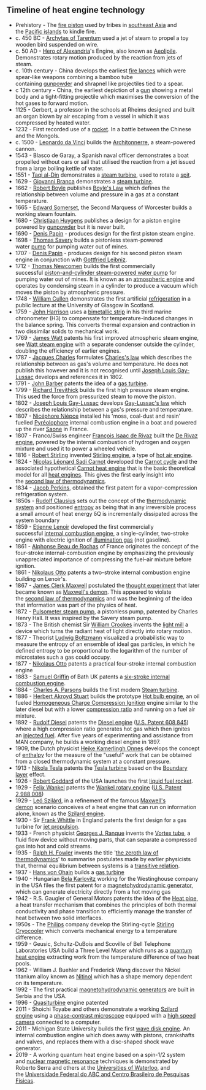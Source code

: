 
<h2 id="Timeline of heat engine technology"> Timeline of heat engine technology</h2>
<ul>
<li>Prehistory - The&nbsp;<a href="https://en.wikipedia.org/wiki/Fire_piston" target="_blank" rel="nofollow noopener">fire piston</a>&nbsp;used by tribes in&nbsp;<a href="https://en.wikipedia.org/wiki/Southeast_Asia" target="_blank" rel="nofollow noopener">southeast Asia</a>&nbsp;and the&nbsp;<a href="https://en.wikipedia.org/wiki/Pacific_islands" target="_blank" rel="nofollow noopener">Pacific islands</a>&nbsp;to kindle fire.</li>
<li>c. 450 BC -&nbsp;<a href="https://en.wikipedia.org/wiki/Archytas" target="_blank" rel="nofollow noopener">Archytas of Tarentum</a>&nbsp;used a jet of steam to propel a toy wooden bird suspended on wire.</li>
<li>c. 50 AD -&nbsp;<a href="https://en.wikipedia.org/wiki/Hero_of_Alexandria" target="_blank" rel="nofollow noopener">Hero of Alexandria</a>'s Engine, also known as&nbsp;<a href="https://en.wikipedia.org/wiki/Aeolipile" target="_blank" rel="nofollow noopener">Aeolipile</a>. Demonstrates rotary motion produced by the reaction from jets of steam.</li>
<li>c. 10th century - China develops the earliest&nbsp;<a href="https://en.wikipedia.org/wiki/Fire_lance" target="_blank" rel="nofollow noopener">fire lances</a>&nbsp;which were spear-like weapons combining a bamboo tube containing&nbsp;<a href="https://en.wikipedia.org/wiki/Gunpowder" target="_blank" rel="nofollow noopener">gunpowder</a>&nbsp;and shrapnel like projectiles tied to a spear.</li>
<li>c 12th century - China, the earliest depiction of a&nbsp;<a href="https://en.wikipedia.org/wiki/History_of_the_firearm" target="_blank" rel="nofollow noopener">gun</a>&nbsp;showing a metal body and a tight-fitting projectile which maximises the conversion of the hot gases to forward motion.</li>
<li>1125 - Gerbert, a professor in the schools at Rheims designed and built an organ blown by air escaping from a vessel in which it was compressed by heated water.</li>
<li>1232 - First recorded use of a&nbsp;<a href="https://en.wikipedia.org/wiki/Rocket" target="_blank" rel="nofollow noopener">rocket</a>. In a battle between the Chinese and the Mongols.</li>
<li>c. 1500 -&nbsp;<a href="https://en.wikipedia.org/wiki/Leonardo_da_Vinci" target="_blank" rel="nofollow noopener">Leonardo da Vinci</a>&nbsp;builds the&nbsp;<a href="https://en.wikipedia.org/wiki/Architonnerre" target="_blank" rel="nofollow noopener">Architonnerre</a>, a steam-powered cannon.</li>
<li>1543 - Blasco de Garay, a Spanish naval officer demonstrates a boat propelled without oars or sail that utilised the reaction from a jet issued from a large boiling kettle of water.</li>
<li>1551 -&nbsp;<a href="https://en.wikipedia.org/wiki/Taqi_al-Din_Muhammad_ibn_Ma%27ruf" target="_blank" rel="nofollow noopener">Taqi al-Din</a>&nbsp;demonstrates a&nbsp;<a href="https://en.wikipedia.org/wiki/Steam_turbine" target="_blank" rel="nofollow noopener">steam turbine</a>, used to rotate a&nbsp;<a href="https://en.wikipedia.org/wiki/Rotisserie" target="_blank" rel="nofollow noopener">spit</a>.</li>
<li>1629 -&nbsp;<a href="https://en.wikipedia.org/wiki/Giovanni_Branca" target="_blank" rel="nofollow noopener">Giovanni Branca</a>&nbsp;demonstrates a&nbsp;<a href="https://en.wikipedia.org/wiki/Steam_turbine" target="_blank" rel="nofollow noopener">steam turbine</a>.</li>
<li>1662 -&nbsp;<a href="https://en.wikipedia.org/wiki/Robert_Boyle" target="_blank" rel="nofollow noopener">Robert Boyle</a>&nbsp;publishes&nbsp;<a href="https://en.wikipedia.org/wiki/Boyle%27s_Law" target="_blank" rel="nofollow noopener">Boyle's Law</a>&nbsp;which defines the relationship between volume and pressure in a gas at a constant temperature.&nbsp;</li>
<li>1665 -&nbsp;<a href="https://en.wikipedia.org/wiki/Edward_Somerset,_2nd_Marquess_of_Worcester" target="_blank" rel="nofollow noopener">Edward Somerset</a>, the Second Marquess of Worcester builds a working steam fountain.</li>
<li>1680 -&nbsp;<a href="https://en.wikipedia.org/wiki/Christiaan_Huygens" target="_blank" rel="nofollow noopener">Christiaan Huygens</a>&nbsp;publishes a design for a piston engine powered by&nbsp;<a href="https://en.wikipedia.org/wiki/Gunpowder" target="_blank" rel="nofollow noopener">gunpowder</a>&nbsp;but it is never built.</li>
<li>1690 -&nbsp;<a href="https://en.wikipedia.org/wiki/Denis_Papin" target="_blank" rel="nofollow noopener">Denis Papin</a>&nbsp;- produces design for the first piston steam engine.</li>
<li>1698 -&nbsp;<a href="https://en.wikipedia.org/wiki/Thomas_Savery" target="_blank" rel="nofollow noopener">Thomas Savery</a>&nbsp;builds a pistonless steam-powered water&nbsp;<a href="https://en.wikipedia.org/wiki/Pump" target="_blank" rel="nofollow noopener">pump</a>&nbsp;for pumping water out of mines.</li>
<li>1707 -&nbsp;<a href="https://en.wikipedia.org/wiki/Denis_Papin" target="_blank" rel="nofollow noopener">Denis Papin</a>&nbsp;- produces design for his second piston steam engine in conjunction with&nbsp;<a href="https://en.wikipedia.org/wiki/Gottfried_Leibniz" target="_blank" rel="nofollow noopener">Gottfried Leibniz</a>.</li>
<li>1712 -&nbsp;<a href="https://en.wikipedia.org/wiki/Thomas_Newcomen" target="_blank" rel="nofollow noopener">Thomas Newcomen</a>&nbsp;builds the first commercially successful&nbsp;<a href="https://en.wikipedia.org/wiki/Newcomen_steam_engine" target="_blank" rel="nofollow noopener">piston-and-cylinder steam-powered water pump</a>&nbsp;for pumping water out of mines. It is known as an&nbsp;<a href="https://en.wikipedia.org/wiki/Atmospheric_engine" target="_blank" rel="nofollow noopener">atmospheric engine</a>&nbsp;and operates by condensing steam in a cylinder to produce a vacuum which moves the piston by atmospheric pressure.</li>
<li>1748 -&nbsp;<a href="https://en.wikipedia.org/wiki/William_Cullen" target="_blank" rel="nofollow noopener">William Cullen</a>&nbsp;demonstrates the first artificial&nbsp;<a href="https://en.wikipedia.org/wiki/Refrigeration" target="_blank" rel="nofollow noopener">refrigeration</a>&nbsp;in a public lecture at the University of Glasgow in Scotland.</li>
<li>1759 -&nbsp;<a href="https://en.wikipedia.org/wiki/John_Harrison" target="_blank" rel="nofollow noopener">John Harrison</a>&nbsp;uses a&nbsp;<a href="https://en.wikipedia.org/wiki/Bimetallic_strip" target="_blank" rel="nofollow noopener">bimetallic strip</a>&nbsp;in his third marine chronometer (H3) to compensate for temperature-induced changes in the balance spring. This converts thermal expansion and contraction in two dissimilar solids to mechanical work.</li>
<li>1769 -&nbsp;<a href="https://en.wikipedia.org/wiki/James_Watt" target="_blank" rel="nofollow noopener">James Watt</a>&nbsp;patents his first improved atmospheric steam engine, see&nbsp;<a href="https://en.wikipedia.org/wiki/Watt_steam_engine" target="_blank" rel="nofollow noopener">Watt steam engine</a>&nbsp;with a separate condenser outside the cylinder, doubling the efficiency of earlier engines.</li>
<li>1787 -&nbsp;<a href="https://en.wikipedia.org/wiki/Jacques_Charles" target="_blank" rel="nofollow noopener">Jacques Charles</a>&nbsp;formulates&nbsp;<a href="https://en.wikipedia.org/wiki/Charles%27s_law" target="_blank" rel="nofollow noopener">Charles's law</a>&nbsp;which describes the relationship between as gas's volume and temperature. He does not publish this however and it is not recognised until&nbsp;<a href="https://en.wikipedia.org/wiki/Joseph_Louis_Gay-Lussac" target="_blank" rel="nofollow noopener">Joseph Louis Gay-Lussac</a>&nbsp;develops and references it in 1802.</li>
<li>1791 -&nbsp;<a href="https://en.wikipedia.org/wiki/John_Barber_(engineer)" target="_blank" rel="nofollow noopener">John Barber</a>&nbsp;patents the idea of a&nbsp;<a href="https://en.wikipedia.org/wiki/Gas_turbine" target="_blank" rel="nofollow noopener">gas turbine</a>.</li>
<li>1799 -&nbsp;<a href="https://en.wikipedia.org/wiki/Richard_Trevithick" target="_blank" rel="nofollow noopener">Richard Trevithick</a>&nbsp;builds the first high pressure steam engine. This used the force from pressurized steam to move the piston.</li>
<li>1802 -&nbsp;<a href="https://en.wikipedia.org/wiki/Joseph_Louis_Gay-Lussac" target="_blank" rel="nofollow noopener">Joseph Louis Gay-Lussac</a>&nbsp;develops&nbsp;<a href="https://en.wikipedia.org/wiki/Gay-Lussac%27s_law" target="_blank" rel="nofollow noopener">Gay-Lussac's law</a>&nbsp;which describes the relationship between a gas's pressure and temperature.</li>
<li>1807 -&nbsp;<a href="https://en.wikipedia.org/wiki/Nic%C3%A9phore_Ni%C3%A9pce" target="_blank" rel="nofollow noopener">Nic&eacute;phore Ni&eacute;pce</a>&nbsp;installed his 'moss, coal-dust and resin' fuelled&nbsp;<a href="https://en.wikipedia.org/wiki/Pyr%C3%A9olophore" target="_blank" rel="nofollow noopener">Pyr&eacute;olophore</a>&nbsp;internal combustion engine in a boat and powered up the river&nbsp;<a href="https://en.wikipedia.org/wiki/Saone" target="_blank" rel="nofollow noopener">Saone</a>&nbsp;in France.</li>
<li>1807 - Franco/Swiss engineer&nbsp;<a href="https://en.wikipedia.org/wiki/Fran%C3%A7ois_Isaac_de_Rivaz" target="_blank" rel="nofollow noopener">Fran&ccedil;ois Isaac de Rivaz</a>&nbsp;built the&nbsp;<a href="https://en.wikipedia.org/wiki/De_Rivaz_engine" target="_blank" rel="nofollow noopener">De Rivaz engine</a>, powered by the internal combustion of hydrogen and oxygen mixture and used it to power a wheeled vehicle.</li>
<li>1816 -&nbsp;<a href="https://en.wikipedia.org/wiki/Robert_Stirling" target="_blank" rel="nofollow noopener">Robert Stirling</a>&nbsp;invented&nbsp;<a href="https://en.wikipedia.org/wiki/Stirling_engine" target="_blank" rel="nofollow noopener">Stirling engine</a>, a type of&nbsp;<a href="https://en.wikipedia.org/wiki/Hot_air_engine" target="_blank" rel="nofollow noopener">hot air engine</a>.</li>
<li>1824 -&nbsp;<a href="https://en.wikipedia.org/wiki/Nicolas_L%C3%A9onard_Sadi_Carnot" target="_blank" rel="nofollow noopener">Nicolas L&eacute;onard Sadi Carnot</a>&nbsp;developed the&nbsp;<a href="https://en.wikipedia.org/wiki/Carnot_cycle" target="_blank" rel="nofollow noopener">Carnot cycle</a>&nbsp;and the associated hypothetical&nbsp;<a href="https://en.wikipedia.org/wiki/Carnot_heat_engine" target="_blank" rel="nofollow noopener">Carnot heat engine</a>&nbsp;that is the basic theoretical model for all&nbsp;<a href="https://en.wikipedia.org/wiki/Heat_engine" target="_blank" rel="nofollow noopener">heat engines</a>. This gives the first early insight into the&nbsp;<a href="https://en.wikipedia.org/wiki/Second_law_of_thermodynamics" target="_blank" rel="nofollow noopener">second law of thermodynamics</a>.</li>
<li>1834 -&nbsp;<a href="https://en.wikipedia.org/wiki/Jacob_Perkins" target="_blank" rel="nofollow noopener">Jacob Perkins</a>, obtained the first patent for a vapor-compression refrigeration system.</li>
<li>1850s -&nbsp;<a href="https://en.wikipedia.org/wiki/Rudolf_Clausius" target="_blank" rel="nofollow noopener">Rudolf Clausius</a>&nbsp;sets out the concept of the&nbsp;<a href="https://en.wikipedia.org/wiki/Thermodynamic_system" target="_blank" rel="nofollow noopener">thermodynamic system</a>&nbsp;and positioned&nbsp;<a href="https://en.wikipedia.org/wiki/Entropy" target="_blank" rel="nofollow noopener">entropy</a>&nbsp;as being that in any irreversible process a small amount of heat energy &delta;Q is incrementally dissipated across the system boundary</li>
<li>1859 -&nbsp;<a href="https://en.wikipedia.org/wiki/Etienne_Lenoir" target="_blank" rel="nofollow noopener">Etienne Lenoir</a>&nbsp;developed the first commercially successful&nbsp;<a href="https://en.wikipedia.org/wiki/Internal_combustion_engine" target="_blank" rel="nofollow noopener">internal combustion engine</a>, a single-cylinder, two-stroke engine with electric ignition of&nbsp;<a href="https://en.wikipedia.org/wiki/Gas_lighting" target="_blank" rel="nofollow noopener">illumination gas</a>&nbsp;(not gasoline).</li>
<li>1861 -&nbsp;<a href="https://en.wikipedia.org/wiki/Alphonse_Beau_de_Rochas" target="_blank" rel="nofollow noopener">Alphonse Beau de Rochas</a>&nbsp;of France originates the concept of the four-stroke internal-combustion engine by emphasizing the previously unappreciated importance of compressing the fuel&ndash;air mixture before ignition.</li>
<li>1861 -&nbsp;<a href="https://en.wikipedia.org/wiki/Nikolaus_Otto" target="_blank" rel="nofollow noopener">Nikolaus Otto</a>&nbsp;patents a two-stroke internal combustion engine building on Lenoir's.</li>
<li>1867 -&nbsp;<a href="https://en.wikipedia.org/wiki/James_Clerk_Maxwell" target="_blank" rel="nofollow noopener">James Clerk Maxwell</a>&nbsp;postulated the&nbsp;<a href="https://en.wikipedia.org/wiki/Thought_experiment" target="_blank" rel="nofollow noopener">thought experiment</a>&nbsp;that later became known as&nbsp;<a href="https://en.wikipedia.org/wiki/Maxwell%27s_demon" target="_blank" rel="nofollow noopener">Maxwell's demon</a>. This appeared to violate the&nbsp;<a href="https://en.wikipedia.org/wiki/Second_law_of_thermodynamics" target="_blank" rel="nofollow noopener">second law of thermodynamics</a>&nbsp;and was the beginning of the idea that information was part of the physics of heat.</li>
<li>1872 -&nbsp;<a href="https://en.wikipedia.org/wiki/Pulsometer_steam_pump" target="_blank" rel="nofollow noopener">Pulsometer steam pump</a>, a pistonless pump, patented by Charles Henry Hall. It was inspired by the Savery steam pump.</li>
<li>1873 - The British chemist Sir&nbsp;<a href="https://en.wikipedia.org/wiki/William_Crookes" target="_blank" rel="nofollow noopener">William Crookes</a>&nbsp;invents the&nbsp;<a href="https://en.wikipedia.org/wiki/Light_mill" target="_blank" rel="nofollow noopener">light mill</a>&nbsp;a device which turns the radiant heat of light directly into rotary motion.</li>
<li>1877 - Theorist&nbsp;<a href="https://en.wikipedia.org/wiki/Ludwig_Boltzmann" target="_blank" rel="nofollow noopener">Ludwig Boltzmann</a>&nbsp;visualized a probabilistic way to measure the entropy of an ensemble of ideal gas particles, in which he defined entropy to be proportional to the logarithm of the number of microstates such a gas could occupy.</li>
<li>1877 -&nbsp;<a href="https://en.wikipedia.org/wiki/Nikolaus_Otto" target="_blank" rel="nofollow noopener">Nikolaus Otto</a>&nbsp;patents a practical four-stroke internal combustion engine</li>
<li>1883 -&nbsp;<a href="https://en.wikipedia.org/wiki/Samuel_Griffin" target="_blank" rel="nofollow noopener">Samuel Griffin</a>&nbsp;of Bath UK patents a&nbsp;<a href="https://en.wikipedia.org/wiki/Six-stroke_engine" target="_blank" rel="nofollow noopener">six-stroke internal combustion engine</a>.</li>
<li>1884 -&nbsp;<a href="https://en.wikipedia.org/wiki/Charles_A._Parsons" target="_blank" rel="nofollow noopener">Charles A. Parsons</a>&nbsp;builds the first modern&nbsp;<a href="https://en.wikipedia.org/wiki/Steam_turbine" target="_blank" rel="nofollow noopener">Steam turbine</a>.</li>
<li>1886 -&nbsp;<a href="https://en.wikipedia.org/wiki/Herbert_Akroyd_Stuart" target="_blank" rel="nofollow noopener">Herbert Akroyd Stuart</a>&nbsp;builds the prototype&nbsp;<a href="https://en.wikipedia.org/wiki/Hot_bulb_engine" target="_blank" rel="nofollow noopener">Hot bulb engine</a>, an oil fueled&nbsp;<a href="https://en.wikipedia.org/wiki/Homogeneous_Charge_Compression_Ignition" target="_blank" rel="nofollow noopener">Homogeneous Charge Compression Ignition</a>&nbsp;engine similar to the later diesel but with a lower&nbsp;<a href="https://en.wikipedia.org/wiki/Compression_ratio" target="_blank" rel="nofollow noopener">compression ratio</a>&nbsp;and running on a fuel air mixture.</li>
<li>1892 -&nbsp;<a href="https://en.wikipedia.org/wiki/Rudolf_Diesel" target="_blank" rel="nofollow noopener">Rudolf Diesel</a>&nbsp;patents the&nbsp;<a href="https://en.wikipedia.org/wiki/Diesel_engine" target="_blank" rel="nofollow noopener">Diesel engine</a>&nbsp;(<a href="https://www.google.com/patents/US608845" target="_blank" rel="nofollow noopener">U.S. Patent 608,845</a>) where a high compression ratio generates hot gas which then ignites an&nbsp;<a href="https://en.wikipedia.org/wiki/Fuel_injection" target="_blank" rel="nofollow noopener">injected fuel</a>. After five years of experimenting and assistance from MAN company, he builds a working diesel engine in 1897.</li>
<li>1909, the Dutch physicist&nbsp;<a href="https://en.wikipedia.org/wiki/Heike_Kamerlingh_Onnes" target="_blank" rel="nofollow noopener">Heike Kamerlingh Onnes</a>&nbsp;develops the concept of&nbsp;<a href="https://en.wikipedia.org/wiki/Enthalpy" target="_blank" rel="nofollow noopener">enthalpy</a>&nbsp;for the measure of the "useful" work that can be obtained from a closed thermodynamic system at a constant pressure.</li>
<li>1913 -&nbsp;<a href="https://en.wikipedia.org/wiki/Nikola_Tesla" target="_blank" rel="nofollow noopener">Nikola Tesla</a>&nbsp;patents the&nbsp;<a href="https://en.wikipedia.org/wiki/Tesla_turbine" target="_blank" rel="nofollow noopener">Tesla turbine</a>&nbsp;based on the&nbsp;<a href="https://en.wikipedia.org/wiki/Boundary_layer" target="_blank" rel="nofollow noopener">Boundary layer</a>&nbsp;effect.</li>
<li>1926 -&nbsp;<a href="https://en.wikipedia.org/wiki/Robert_Goddard" target="_blank" rel="nofollow noopener">Robert Goddard</a>&nbsp;of the USA launches the first&nbsp;<a href="https://en.wikipedia.org/wiki/Liquid_fuel_rocket" target="_blank" rel="nofollow noopener">liquid fuel rocket</a>.</li>
<li>1929 -&nbsp;<a href="https://en.wikipedia.org/wiki/Felix_Wankel" target="_blank" rel="nofollow noopener">Felix Wankel</a>&nbsp;patents the&nbsp;<a href="https://en.wikipedia.org/wiki/Wankel_engine" target="_blank" rel="nofollow noopener">Wankel rotary engine</a>&nbsp;(<a href="https://www.google.com/patents/US2988008" target="_blank" rel="nofollow noopener">U.S. Patent 2,988,008</a>)</li>
<li>1929 -&nbsp;<a href="https://en.wikipedia.org/wiki/Le%C3%B3_Szil%C3%A1rd" target="_blank" rel="nofollow noopener">Le&oacute; Szil&aacute;rd</a>, in a refinement of the famous&nbsp;<a href="https://en.wikipedia.org/wiki/Maxwell%27s_demon" target="_blank" rel="nofollow noopener">Maxwell's demon</a>&nbsp;scenario conceives of a heat engine that can run on information alone, known as the&nbsp;<a href="https://en.wikipedia.org/wiki/Szilard_engine" target="_blank" rel="nofollow noopener">Szilard engine</a>.</li>
<li>1930 - Sir&nbsp;<a href="https://en.wikipedia.org/wiki/Frank_Whittle" target="_blank" rel="nofollow noopener">Frank Whittle</a>&nbsp;in England patents the first design for a gas turbine for&nbsp;<a href="https://en.wikipedia.org/wiki/Jet_engine" target="_blank" rel="nofollow noopener">jet propulsion</a>.</li>
<li>1933 - French physicist&nbsp;<a href="https://en.wikipedia.org/wiki/Georges_J._Ranque" target="_blank" rel="nofollow noopener">Georges J. Ranque</a>&nbsp;invents the&nbsp;<a href="https://en.wikipedia.org/wiki/Vortex_tube" target="_blank" rel="nofollow noopener">Vortex tube</a>, a fluid flow device without moving parts, that can separate a compressed gas into hot and cold streams.</li>
<li>1935 -&nbsp;<a href="https://en.wikipedia.org/wiki/Ralph_H._Fowler" target="_blank" rel="nofollow noopener">Ralph H. Fowler</a>&nbsp;invents the title '<a href="https://en.wikipedia.org/wiki/Zeroth_law_of_thermodynamics" target="_blank" rel="nofollow noopener">the zeroth law of thermodynamics</a>' to summarise postulates made by earlier physicists that, thermal equilibrium between systems is a&nbsp;<a href="https://en.wikipedia.org/wiki/Transitive_relation" target="_blank" rel="nofollow noopener">transitive relation</a>.</li>
<li>1937 -&nbsp;<a href="https://en.wikipedia.org/wiki/Hans_von_Ohain" target="_blank" rel="nofollow noopener">Hans von Ohain</a>&nbsp;builds a&nbsp;<a href="https://en.wikipedia.org/wiki/Gas_turbine" target="_blank" rel="nofollow noopener">gas turbine</a></li>
<li>1940 - Hungarian&nbsp;<a href="https://en.wikipedia.org/wiki/Bela_Karlovitz" target="_blank" rel="nofollow noopener">Bela Karlovitz</a>&nbsp;working for the Westinghouse company in the USA files the first patent for a&nbsp;<a href="https://en.wikipedia.org/wiki/MHD_generator" target="_blank" rel="nofollow noopener">magnetohydrodynamic generator</a>, which can generate electricity directly from a hot moving gas</li>
<li>1942 - R.S. Gaugler of General Motors patents the idea of the&nbsp;<a href="https://en.wikipedia.org/wiki/Heat_pipe" target="_blank" rel="nofollow noopener">Heat pipe</a>, a heat transfer mechanism that combines the principles of both thermal conductivity and phase transition to efficiently manage the transfer of heat between two solid interfaces.</li>
<li>1950s - The&nbsp;<a href="https://en.wikipedia.org/wiki/Philips" target="_blank" rel="nofollow noopener">Philips</a>&nbsp;company develop the Stirling-cycle&nbsp;<a href="https://en.wikipedia.org/wiki/Stirling_Cryocooler" target="_blank" rel="nofollow noopener">Stirling Cryocooler</a>&nbsp;which converts mechanical energy to a temperature difference.</li>
<li>1959 -&nbsp;Geusic, Schultz-DuBois and Scoville of Bell Telephone Laboratories USA build a Three Level Maser which runs as a&nbsp;<a href="https://en.wikipedia.org/wiki/Quantum_heat_engines_and_refrigerators" target="_blank" rel="nofollow noopener">quantum heat engine</a>&nbsp;extracting work from the temperature difference of two heat pools.</li>
<li>1962 - William J. Buehler and Frederick Wang discover the Nickel titanium alloy known as&nbsp;<a href="https://en.wikipedia.org/wiki/Nitinol" target="_blank" rel="nofollow noopener">Nitinol</a>&nbsp;which has a shape memory dependent on its temperature.</li>
<li>1992 - The first practical&nbsp;<a href="https://en.wikipedia.org/wiki/MHD_generator" target="_blank" rel="nofollow noopener">magnetohydrodynamic generators</a>&nbsp;are built in Serbia and the USA.</li>
<li>1996 -&nbsp;<a href="https://en.wikipedia.org/wiki/Quasiturbine" target="_blank" rel="nofollow noopener">Quasiturbine</a>&nbsp;engine patented</li>
<li>2011 - Shoichi Toyabe and others demonstrate a working&nbsp;<a href="https://en.wikipedia.org/wiki/Szilard_engine" target="_blank" rel="nofollow noopener">Szilard engine</a>&nbsp;using a&nbsp;<a href="https://en.wikipedia.org/wiki/Phase-contrast_microscopy" target="_blank" rel="nofollow noopener">phase-contrast microscope</a>&nbsp;equipped with a&nbsp;<a href="https://en.wikipedia.org/wiki/High-speed_camera" target="_blank" rel="nofollow noopener">high speed camera</a>&nbsp;connected to a computer.</li>
<li>2011 - Michigan State University builds the first&nbsp;<a href="https://en.wikipedia.org/wiki/Wave_disk_engine" target="_blank" rel="nofollow noopener">wave disk engine</a>. An internal combustion engine which does away with pistons, crankshafts and valves, and replaces them with a disc-shaped shock wave generator.</li>
<li>2019 - A working quantum heat engine based on a spin-1/2 system and&nbsp;<a href="https://en.wikipedia.org/wiki/Nuclear_magnetic_resonance" target="_blank" rel="nofollow noopener">nuclear magnetic resonance</a>&nbsp;techniques is demonstrated by Roberto Serra and others at the&nbsp;<a href="https://en.wikipedia.org/wiki/University_of_Waterloo" target="_blank" rel="nofollow noopener">Universities of Waterloo</a>, and the&nbsp;<a href="https://en.wikipedia.org/wiki/Federal_University_of_ABC" target="_blank" rel="nofollow noopener">Universidade Federal do ABC and Centro Brasileiro de Pesquisas F&iacute;sicas</a>.&nbsp;</li>
</ul>
